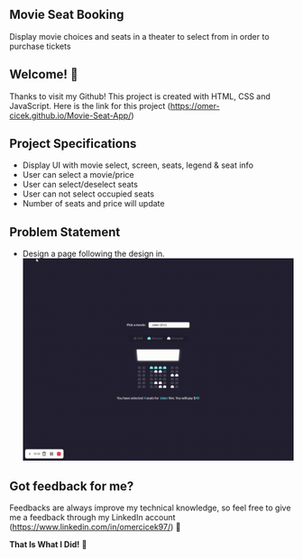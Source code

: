 ## Movie Seat Booking

Display movie choices and seats in a theater to select from in order to purchase tickets

## Welcome! 👋

Thanks to visit my Github! This project is created with HTML, CSS and JavaScript. Here is the link for this project (https://omer-cicek.github.io/Movie-Seat-App/)

## Project Specifications

- Display UI with movie select, screen, seats, legend & seat info
- User can select a movie/price
- User can select/deselect seats
- User can not select occupied seats
- Number of seats and price will update

## Problem Statement

- Design a page following the design in.
  ![Form](Movie.gif)

## Got feedback for me?

Feedbacks are always improve my technical knowledge, so feel free to give me a feedback through my LinkedIn account (https://www.linkedin.com/in/omercicek97/) 🙌


**That Is What I Did!** 🚀
